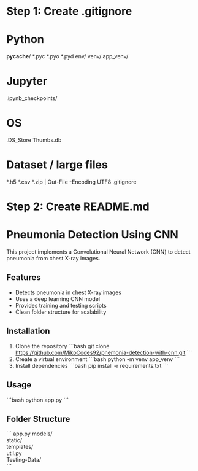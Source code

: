 # Step 1: Create .gitignore

# Python
__pycache__/
*.pyc
*.pyo
*.pyd
env/
venv/
app_venv/

# Jupyter
.ipynb_checkpoints/

# OS
.DS_Store
Thumbs.db

# Dataset / large files
*.h5
*.csv
*.zip
 | Out-File -Encoding UTF8 .gitignore

# Step 2: Create README.md

# Pneumonia Detection Using CNN

This project implements a Convolutional Neural Network (CNN) to detect pneumonia from chest X-ray images.

## Features
- Detects pneumonia in chest X-ray images
- Uses a deep learning CNN model
- Provides training and testing scripts
- Clean folder structure for scalability

## Installation
1. Clone the repository
\`\`\`bash
git clone https://github.com/MikoCodes92/pnemonia-detection-with-cnn.git
\`\`\`
2. Create a virtual environment
\`\`\`bash
python -m venv app_venv
\`\`\`
3. Install dependencies
\`\`\`bash
pip install -r requirements.txt
\`\`\`

## Usage
\`\`\`bash
python app.py
\`\`\`

## Folder Structure
\`\`\`
app.py
models/              
static/              
templates/           
util.py              
Testing-Data/        
\`\`\`
